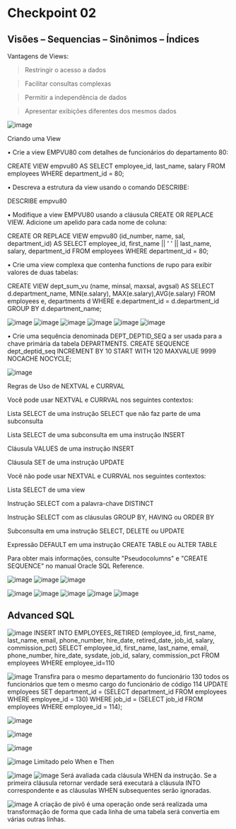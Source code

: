 # Checkpoint 02

## Visões – Sequencias – Sinônimos – Índices

Vantagens de Views:

>Restringir o acesso a dados

>Facilitar consultas complexas

>Permitir a independência de dados

>Apresentar exibições diferentes dos mesmos dados

![image](https://user-images.githubusercontent.com/82169520/232550003-14a8163a-cb01-40f0-afc3-d65c2ded98e3.png)

Criando uma View

• Crie a view EMPVU80 com detalhes de funcionários do departamento 80:

CREATE VIEW empvu80
AS SELECT employee_id, last_name, salary
FROM employees
WHERE department_id = 80;

• Descreva a estrutura da view usando o comando DESCRIBE:

DESCRIBE empvu80

• Modifique a view EMPVU80 usando a cláusula CREATE OR REPLACE VIEW. Adicione um apelido para cada nome de coluna:

CREATE OR REPLACE VIEW empvu80
(id_number, name, sal, department_id)
AS SELECT employee_id, first_name || ' '
|| last_name, salary, department_id
FROM employees
WHERE department_id = 80;

• Crie uma view complexa que contenha functions de rupo para exibir valores de duas tabelas:

CREATE VIEW dept_sum_vu
(name, minsal, maxsal, avgsal)
AS SELECT d.department_name, MIN(e.salary),
MAX(e.salary),AVG(e.salary)
FROM employees e, departments d
WHERE e.department_id = d.department_id
GROUP BY d.department_name;


![image](https://user-images.githubusercontent.com/82169520/232560801-df60d6eb-4d3c-4b88-bdd4-86fdf090fa65.png)
![image](https://user-images.githubusercontent.com/82169520/232560891-2466e38a-acc3-4cbf-b12e-7fe9c03f7b6b.png)
![image](https://user-images.githubusercontent.com/82169520/232560907-2c9cb716-491f-49cc-ba2a-faa43cd53b40.png)
![image](https://user-images.githubusercontent.com/82169520/232561028-f39c61fc-88d0-4c57-936f-23c699f861ae.png)
![image](https://user-images.githubusercontent.com/82169520/232561201-bead3403-d965-48bb-93bc-5d48d136bb43.png)
![image](https://user-images.githubusercontent.com/82169520/232561263-75dcbe3a-89b0-44d7-b688-24785626661f.png)

• Crie uma sequência denominada DEPT_DEPTID_SEQ a ser usada para a chave primária da tabela DEPARTMENTS.
CREATE SEQUENCE dept_deptid_seq
INCREMENT BY 10
START WITH 120
MAXVALUE 9999
NOCACHE
NOCYCLE;

![image](https://user-images.githubusercontent.com/82169520/232565771-99802763-2b77-494e-b55c-c80b1eb1843c.png)

Regras de Uso de NEXTVAL e CURRVAL

Você pode usar NEXTVAL e CURRVAL nos seguintes contextos:

Lista SELECT de uma instrução SELECT que não faz parte de uma subconsulta

Lista SELECT de uma subconsulta em uma instrução INSERT

Cláusula VALUES de uma instrução INSERT

Cláusula SET de uma instrução UPDATE

Você não pode usar NEXTVAL e CURRVAL nos seguintes contextos:

Lista SELECT de uma view

Instrução SELECT com a palavra-chave DISTINCT

Instrução SELECT com as cláusulas GROUP BY, HAVING ou ORDER BY

Subconsulta em uma instrução SELECT, DELETE ou UPDATE

Expressão DEFAULT em uma instrução CREATE TABLE ou ALTER TABLE

Para obter mais informações, consulte "Pseudocolumns" e "CREATE SEQUENCE"
no manual Oracle SQL Reference. 

![image](https://user-images.githubusercontent.com/82169520/232565911-5e19e326-8979-4c9c-860f-13233e40ea94.png)
![image](https://user-images.githubusercontent.com/82169520/232566006-39f24589-b635-4797-b59a-c0912df646ba.png)
![image](https://user-images.githubusercontent.com/82169520/232579338-66851d94-182c-494e-9bf8-c3e1fc6a7f89.png)

![image](https://user-images.githubusercontent.com/82169520/232579504-2e6c9311-e941-400d-a856-7f2f233d6958.png)
![image](https://user-images.githubusercontent.com/82169520/232579641-ae677f86-88f2-4c4f-b643-6b049d18292c.png)
![image](https://user-images.githubusercontent.com/82169520/232579752-1a35a398-ade3-471a-9bf8-2647ae9a1036.png)
![image](https://user-images.githubusercontent.com/82169520/232579989-66f50f03-ec1e-4be5-b363-71e0ff31bbf9.png)
![image](https://user-images.githubusercontent.com/82169520/232580039-90b4d6f9-b8cb-4f32-be9b-0f88fe1f74d9.png)

## Advanced SQL

![image](https://user-images.githubusercontent.com/82169520/232582635-a7c658b6-95da-43c2-8a3d-55e9e18f2cd8.png)
INSERT INTO EMPLOYEES_RETIRED
(employee_id, first_name, last_name, email,
phone_number, hire_date, retired_date, job_id,
salary, commission_pct)
SELECT employee_id, first_name, last_name, email,
phone_number, hire_date, sysdate, job_id,
salary, commission_pct
FROM employees
WHERE employee_id=110

![image](https://user-images.githubusercontent.com/82169520/232582687-cf443461-7b76-4b5f-9109-fac36e5af1db.png)
Transfira para o mesmo departamento do funcionário 130 todos os funcionários que
tem o mesmo cargo do funcionário de código 114
UPDATE employees
SET department_id = (SELECT department_id
FROM employees
WHERE employee_id = 130)
WHERE job_id = (SELECT job_id
FROM employees
WHERE employee_id = 114);

![image](https://user-images.githubusercontent.com/82169520/232582807-c253d05a-c552-46e2-95e1-81aaa359df85.png)

![image](https://user-images.githubusercontent.com/82169520/232583053-9cf98afe-9fe3-4a25-a043-9829db9c5b40.png)

![image](https://user-images.githubusercontent.com/82169520/232583113-c1d7d73f-a616-42dd-ba30-f9748d0f3d0e.png)

![image](https://user-images.githubusercontent.com/82169520/232583484-f61ca9aa-9592-4c6b-b2fe-a0c4fbcad6d8.png)
Limitado pelo When e Then

![image](https://user-images.githubusercontent.com/82169520/232583666-4ccbf85f-c5ae-4950-8994-e14acc63f9e6.png)
![image](https://user-images.githubusercontent.com/82169520/232583697-45f04aaa-6567-4cbb-82b4-52d47197f2a6.png)
Será avaliada cada cláusula WHEN da instrução. Se a primeira cláusula retornar verdade será executará a cláusula INTO correspondente e as cláusulas WHEN subsequentes serão ignoradas.

![image](https://user-images.githubusercontent.com/82169520/232584084-c9b81a25-858f-4c84-b1b3-5aecd4850bf1.png)
A criação de pivô é uma operação onde será realizada uma transformação de forma que cada linha de uma tabela será convertia em várias outras linhas.



